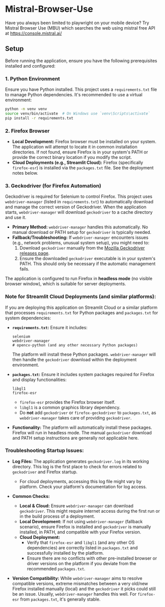 # Mistral-Browser-Use
Have you always been limited to playwright on your mobile device? Try Mistral Browser Use (MBU) which searches the web using mistral free API at https://console.mistral.ai/

## Setup

Before running the application, ensure you have the following prerequisites installed and configured:

### 1. Python Environment
Ensure you have Python installed. This project uses a `requirements.txt` file to manage Python dependencies. It's recommended to use a virtual environment:
```bash
python -m venv venv
source venv/bin/activate  # On Windows use `venv\Scripts\activate`
pip install -r requirements.txt
```

### 2. Firefox Browser

*   **Local Development:**
    Firefox browser must be installed on your system. The application will attempt to locate it in common installation directories. If not found, ensure Firefox is in your system's PATH or provide the correct binary location if you modify the script.
*   **Cloud Deployments (e.g., Streamlit Cloud):**
    Firefox (specifically `firefox-esr`) is installed via the `packages.txt` file. See the deployment notes below.

### 3. Geckodriver (for Firefox Automation)

Geckodriver is required for Selenium to control Firefox. This project uses `webdriver-manager` (listed in `requirements.txt`) to automatically download and manage the correct version of Geckodriver. When the application starts, `webdriver-manager` will download `geckodriver` to a cache directory and use it.

*   **Primary Method:** `webdriver-manager` handles this automatically. No manual download or PATH setup for `geckodriver` is typically needed.
*   **Fallback/Troubleshooting:** If `webdriver-manager` encounters issues (e.g., network problems, unusual system setup), you might need to:
    1.  Download `geckodriver` manually from the [Mozilla Geckodriver releases page](https://github.com/mozilla/geckodriver/releases).
    2.  Ensure the downloaded `geckodriver` executable is in your system's PATH.
    This should only be necessary if the automatic management fails.

The application is configured to run Firefox in **headless mode** (no visible browser window), which is suitable for server deployments.

### Note for Streamlit Cloud Deployments (and similar platforms):

If you are deploying this application on Streamlit Cloud or a similar platform that processes `requirements.txt` for Python packages and `packages.txt` for system dependencies:

*   **`requirements.txt`:** Ensure it includes:
    ```
    selenium
    webdriver-manager
    # opencv-python (and any other necessary Python packages)
    ```
    The platform will install these Python packages. `webdriver-manager` will then handle the `geckodriver` download within the deployment environment.

*   **`packages.txt`:** Ensure it includes system packages required for Firefox and display functionalities:
    ```
    libgl1
    firefox-esr
    ```
    *   `firefox-esr` provides the Firefox browser itself.
    *   `libgl1` is a common graphics library dependency.
    *   Do **not** add `geckodriver` or `firefox-geckodriver` to `packages.txt`, as `webdriver-manager` takes care of providing `geckodriver`.

*   **Functionality:** The platform will automatically install these packages. Firefox will run in headless mode. The manual `geckodriver` download and PATH setup instructions are generally not applicable here.

### Troubleshooting Startup Issues:

*   **Log Files:** The application generates `geckodriver.log` in its working directory. This log is the first place to check for errors related to `geckodriver` and Firefox startup.
    *   For cloud deployments, accessing this log file might vary by platform. Check your platform's documentation for log access.

*   **Common Checks:**
    *   **Local & Cloud:** Ensure `webdriver-manager` can download `geckodriver`. This might require internet access during the first run or in the build process of a deployment.
    *   **Local Development:** If not using `webdriver-manager` (fallback scenario), ensure Firefox is installed and `geckodriver` is manually installed, in PATH, and compatible with your Firefox version.
    *   **Cloud Deployment:**
        *   Verify that `firefox-esr` and `libgl1` (and any other OS dependencies) are correctly listed in `packages.txt` and successfully installed by the platform.
        *   Ensure there are no conflicts with other pre-installed browser or driver versions on the platform if you deviate from the recommended `packages.txt`.

*   **Version Compatibility:** While `webdriver-manager` aims to resolve compatible versions, extreme mismatches between a very old/new Firefox installed manually (local) and the `geckodriver` it picks could still be an issue. Usually, `webdriver-manager` handles this well. For `firefox-esr` from `packages.txt`, it's generally stable.
